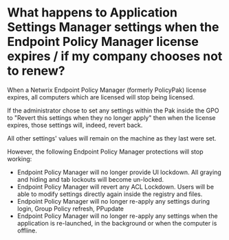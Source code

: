 # What happens to Application Settings Manager settings when the Endpoint Policy Manager license expires / if my company chooses not to renew?

When a Netwrix Endpoint Policy Manager (formerly PolicyPak) license expires, all computers which are
licensed will stop being licensed.

If the administrator chose to set any settings within the Pak inside the GPO to "Revert this
settings when they no longer apply" then when the license expires, those settings will, indeed,
revert back.

All other settings' values will remain on the machine as they last were set.

However, the following Endpoint Policy Manager protections will stop working:

- Endpoint Policy Manager will no longer provide UI lockdown. All graying and hiding and tab
  lockouts will become un-locked.
- Endpoint Policy Manager will revert any ACL Lockdown. Users will be able to modify settings
  directly again inside the registry and files.
- Endpoint Policy Manager will no longer re-apply any settings during login, Group Policy refresh,
  PPupdate
- Endpoint Policy Manager will no longer re-apply any settings when the application is re-launched,
  in the background or when the computer is offline.
